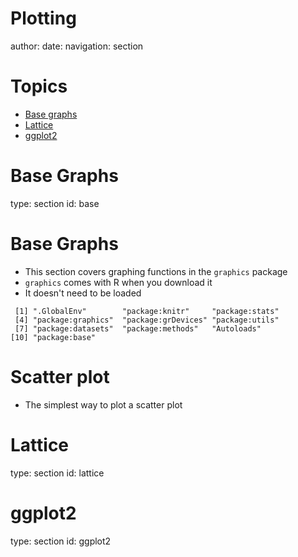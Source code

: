 Plotting
========================================================
author: 
date: 
navigation: section


Topics
========================================================

- [Base graphs](#/base)
- [Lattice](#/lattice)
- [ggplot2](#/ggplot2)


Base Graphs
========================================================
type: section
id: base


Base Graphs
========================================================
- This section covers graphing functions in the `graphics` package
- `graphics` comes with R when you download it
- It doesn't need to be loaded


```
 [1] ".GlobalEnv"        "package:knitr"     "package:stats"    
 [4] "package:graphics"  "package:grDevices" "package:utils"    
 [7] "package:datasets"  "package:methods"   "Autoloads"        
[10] "package:base"     
```

Scatter plot
======================================================

- The simplest way to plot a scatter plot


Lattice
======================================================
type: section
id: lattice

ggplot2
=====================================================
type: section
id: ggplot2
